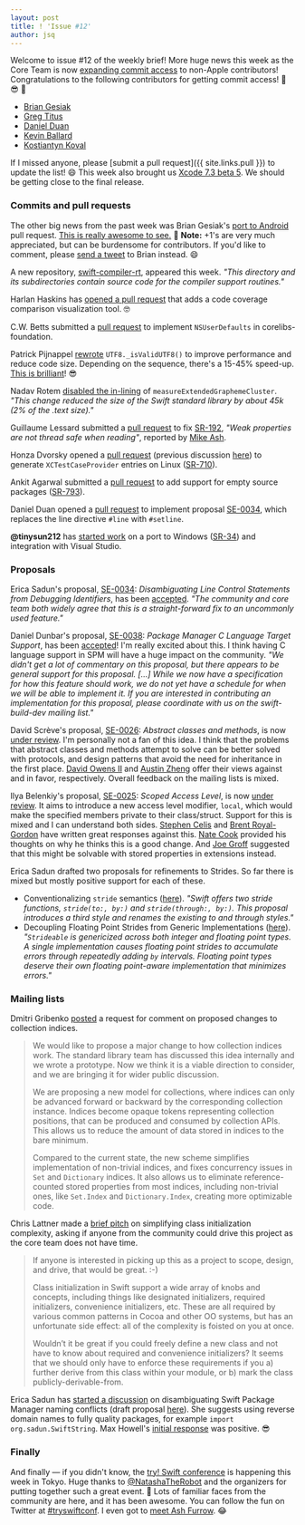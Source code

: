 ```yaml
---
layout: post
title: ! 'Issue #12'
author: jsq
---
```


Welcome to issue #12 of the weekly brief! More huge news this week as the Core Team is now [expanding commit access](https://swift.org/blog/swift-commit-access/) to non-Apple contributors! Congratulations to the following contributors for getting commit access! 🎉 😎 👏

- [Brian Gesiak](https://twitter.com/modocache/status/704344682071916544)
- [Greg Titus](https://twitter.com/gregtitus/status/704359205688315905)
- [Daniel Duan](https://github.com/dduan)
- [Kevin Ballard](https://github.com/kballard)
- [Kostiantyn Koval](https://twitter.com/KostiaKoval/status/705316504250806272)

If I missed anyone, please [submit a pull request]({{ site.links.pull }}) to update the list! 😄 This week also brought us [Xcode 7.3 beta 5](http://adcdownload.apple.com/Developer_Tools/Xcode_7.3_beta_5/Xcode_7.3_beta_5_Release_Notes.pdf). We should be getting close to the final release.

<!--excerpt-->

### Commits and pull requests

The other big news from the past week was Brian Gesiak's [port to Android](https://github.com/apple/swift/pull/1442) pull request. [This is really awesome to see.](https://github.com/apple/swift/pull/1442#issuecomment-188997429) 🙇 <span class="text-muted">**Note:** +1's are very much appreciated, but can be burdensome for contributors. If you'd like to comment, please [send a tweet](https://twitter.com/modocache) to Brian instead.</span> 😄

A new repository, [swift-compiler-rt](https://github.com/apple/swift-compiler-rt), appeared this week. *"This directory and its subdirectories contain source code for the compiler support routines."*

Harlan Haskins has [opened a pull request](https://github.com/apple/swift/pull/1417) that adds a code coverage comparison visualization tool. 🤓

C.W. Betts submitted a [pull request](https://github.com/apple/swift-corelibs-foundation/pull/251) to implement `NSUserDefaults` in corelibs-foundation.

Patrick Pijnappel [rewrote](https://github.com/apple/swift/pull/1477) `UTF8._isValidUTF8()` to improve performance and reduce code size. Depending on the sequence, there's a 15-45% speed-up. [This is brilliant](https://github.com/apple/swift/pull/1477#issuecomment-189788033)! 😎

Nadav Rotem [disabled the in-lining](https://github.com/apple/swift/commit/493f4e3747ce2f7faf238b809a17018593dc1bb9) of `measureExtendedGraphemeCluster`. *"This change reduced the size of the Swift standard library by about 45k (2% of the .text size)."*

Guillaume Lessard submitted a [pull request](https://github.com/apple/swift/pull/1454) to fix [SR-192](https://bugs.swift.org/browse/SR-192), *"Weak properties are not thread safe when reading"*, reported by [Mike Ash](https://twitter.com/mikeash).

Honza Dvorsky opened a [pull request](https://github.com/apple/swift-package-manager/pull/159) (previous discussion [here](https://github.com/apple/swift-package-manager/pull/156)) to generate `XCTestCaseProvider` entries on Linux ([SR-710](https://bugs.swift.org/browse/SR-710)).

Ankit Agarwal submitted a [pull request](https://github.com/apple/swift-package-manager/pull/149) to add support for empty source packages ([SR-793](https://bugs.swift.org/browse/SR-793)).

Daniel Duan opened a [pull request](https://github.com/apple/swift/pull/1501) to implement proposal [SE-0034](https://github.com/apple/swift-evolution/blob/master/proposals/0034-disambiguating-line.md), which replaces the line directive `#line` with `#setline`.

**@tinysun212** has [started work](https://github.com/apple/swift/pull/1516) on a port to Windows ([SR-34](https://bugs.swift.org/browse/SR-34)) and integration with Visual Studio.

### Proposals

Erica Sadun's proposal, [SE-0034](https://github.com/apple/swift-evolution/blob/master/proposals/0034-disambiguating-line.md): *Disambiguating Line Control Statements from Debugging Identifiers*, has been [accepted](https://lists.swift.org/pipermail/swift-evolution-announce/2016-February/000050.html). *"The community and core team both widely agree that this is a straight-forward fix to an uncommonly used feature."*

Daniel Dunbar's proposal, [SE-0038](https://github.com/apple/swift-evolution/blob/master/proposals/0038-swiftpm-c-language-targets.md): *Package Manager C Language Target Support*, has been [accepted](https://lists.swift.org/pipermail/swift-build-dev/Week-of-Mon-20160222/000288.html)! I'm really excited about this. I think having C language support in SPM will have a huge impact on the community. *"We didn't get a lot of commentary on this proposal, but there appears to be general support for this proposal. [...] While we now have a specification for how this feature should work, we do not yet have a schedule for when we will be able to implement it. If you are interested in contributing an implementation for this proposal, please coordinate with us on the swift-build-dev mailing list."*

David Scrève's proposal, [SE-0026](https://github.com/apple/swift-evolution/blob/master/proposals/0026-abstract-classes-and-methods.md): *Abstract classes and methods*, is now [under review](https://lists.swift.org/pipermail/swift-evolution-announce/2016-February/000048.html). I'm personally not a fan of this idea. I think that the problems that abstract classes and methods attempt to solve can be better solved with protocols, and design patterns that avoid the need for inheritance in the first place. [David Owens II](https://lists.swift.org/pipermail/swift-evolution/Week-of-Mon-20160222/011163.html) and [Austin Zheng](https://lists.swift.org/pipermail/swift-evolution/Week-of-Mon-20160222/011168.html) offer their views against and in favor, respectively. Overall feedback on the mailing lists is mixed.

Ilya Belenkiy's proposal, [SE-0025](https://github.com/apple/swift-evolution/blob/master/proposals/0025-scoped-access-level.md): *Scoped Access Level*, is now [under review](https://lists.swift.org/pipermail/swift-evolution-announce/2016-February/000049.html). It aims to introduce a new access level modifier, `local`, which would make the specified members private to their class/struct. Support for this is mixed and I can understand both sides. [Stephen Celis](https://lists.swift.org/pipermail/swift-evolution/Week-of-Mon-20160222/011201.html) and [Brent Royal-Gordon](https://lists.swift.org/pipermail/swift-evolution/Week-of-Mon-20160229/011405.html) have written great responses against this. [Nate Cook](https://lists.swift.org/pipermail/swift-evolution/Week-of-Mon-20160222/011210.html) provided his thoughts on why he thinks this is a good change. And [Joe Groff](https://lists.swift.org/pipermail/swift-evolution/Week-of-Mon-20160222/011314.html) suggested that this might be solvable with stored properties in extensions instead.

Erica Sadun drafted two proposals for refinements to Strides. So far there is mixed but mostly positive support for each of these.

- Conventionalizing `stride` semantics ([here](https://github.com/apple/swift-evolution/pull/184)). *"Swift offers two stride functions, `stride(to:, by:)` and `stride(through:, by:)`. This proposal introduces a third style and renames the existing to and through styles."*
- Decoupling Floating Point Strides from Generic Implementations ([here](https://github.com/apple/swift-evolution/pull/185)). *"`Strideable` is genericized across both integer and floating point types. A single implementation causes floating point strides to accumulate errors through repeatedly adding `by` intervals. Floating point types deserve their own floating point-aware implementation that minimizes errors."*

### Mailing lists

Dmitri Gribenko [posted](https://lists.swift.org/pipermail/swift-evolution/Week-of-Mon-20160229/011552.html) a request for comment on proposed changes to collection indices.

>We would like to propose a major change to how collection indices
work.  The standard library team has discussed this idea internally
and we wrote a prototype.  Now we think it is a viable direction to
consider, and we are bringing it for wider public discussion.
>
>We are proposing a new model for collections, where indices can only be
advanced forward or backward by the corresponding collection instance.
Indices become opaque tokens representing collection positions, that can
be produced and consumed by collection APIs.  This allows us to reduce
the amount of data stored in indices to the bare minimum.
>
>Compared to the current state, the new scheme simplifies implementation
of non-trivial indices, and fixes concurrency issues in `Set` and
`Dictionary` indices.  It also allows us to eliminate reference-counted
stored properties from most indices, including non-trivial ones, like
`Set.Index` and `Dictionary.Index`, creating more optimizable code.

Chris Lattner made a [brief pitch](https://lists.swift.org/pipermail/swift-evolution/Week-of-Mon-20160229/011493.html) on simplifying class initialization complexity, asking if anyone from the community could drive this project as the core team does not have time.

> If anyone is interested in picking up this as a project to scope, design, and drive, that would be great. :-)
>
>Class initialization in Swift support a wide array of knobs and concepts, including things like designated initializers, required initializers, convenience initializers, etc.  These are all required by various common patterns in Cocoa and other OO systems, but has an unfortunate side effect: all of the complexity is foisted on you at once.
>
>Wouldn’t it be great if you could freely define a new class and not have to know about required and convenience initializers?  It seems that we should only have to enforce these requirements if you a) further derive from this class within your module, or b) mark the class publicly-derivable-from.

Erica Sadun has [started a discussion](https://lists.swift.org/pipermail/swift-build-dev/Week-of-Mon-20160222/000289.html) on disambiguating Swift Package Manager naming conflicts (draft proposal [here](https://github.com/apple/swift-evolution/pull/182/)). She suggests using reverse domain names to fully quality packages, for example `import org.sadun.SwiftString`. Max Howell's [initial response](https://lists.swift.org/pipermail/swift-build-dev/Week-of-Mon-20160222/000290.html) was positive. 😎

### Finally

And finally &mdash; if you didn't know, the [try! Swift conference](http://www.tryswiftconf.com/en) is happening this week in Tokyo. Huge thanks to [@NatashaTheRobot](https://twitter.com/NatashaTheRobot) and the organizers for putting together such a great event. 🙌 Lots of familiar faces from the community are here, and it has been awesome. You can follow the fun on Twitter at [#tryswiftconf](https://twitter.com/search?q=%23tryswiftconf). I even got to [meet Ash Furrow](https://twitter.com/jesse_squires/status/705034656987484160). 😂
